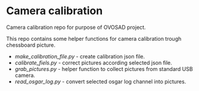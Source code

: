 # Camera calibration
Camera calibration repo for purpose of OVOSAD project.

This repo contains some helper functions 
for camera calibration trough chessboard picture.

- *make_calibration_file.py* - create calibration json file.
- *calibrate_fiels.py* - correct pictures according selected json file.
- *grab_pictures.py* - helper function to collect pictures from standard USB camera.
- *read_osgar_log.py* - convert selected osgar log channel into pictures.